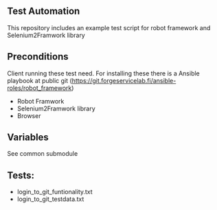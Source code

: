 Test Automation
---------------

This repository includes an example test script for robot framework and Selenium2Framwork library

Preconditions
-------------

Client running these test need. For installing these there is a Ansible playbook at public git (https://git.forgeservicelab.fi/ansible-roles/robot_framework)

+ Robot Framwork
+ Selenium2Framwork library
+ Browser

Variables
---------

See common submodule 


Tests:
------

+ login_to_git_funtionality.txt
+ login_to_git_testdata.txt

